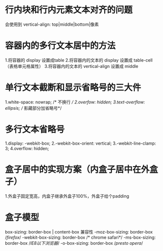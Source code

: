 # 行内块和行内元素文本对齐的问题
  会使用到 vertical-align: top|middle|bottom|像素
# 容器内的多行文本居中的方法
  1.将容器的 display 设置成table
  2.将容器内的文本的 display 设置成 table-cell （表格单元格属性）
  3.将容器内的文本的 vertical-align 设置成 middle
# 单行文本截断和显示省略号的三大件
  1.white-space: nowrap;     /* 不换行 */
  2.overfow: hidden;
  3.text-overflow: ellipsis; /* 影藏部分加省略号*/
# 多行文本省略号
  1.display: -webkit-box;
  2.-webkit-box-orient: vertical;
  3.-webkit-line-clamp: 3;
  4.overflow: hidden;
# 盒子居中的实现方案（内盒子居中在外盒子）
  1.外盒子固定宽高，内盒子继承外盒子100%，外盒子给个padding
# 盒子模型
  box-sizing: border-box | content-box
  兼容性
  -moz-box-sizing: border-box  /*firefox*/
  -webkit-box-sizing: border-box /* chrome safari*/
  -ms-box-sizing: border-box /*IE8以下浏览器*/
  -o-box-sizing: border-box /*presto opera*/
